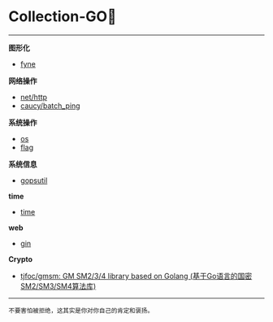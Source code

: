 # Collection-GO🐹

---

**图形化**
- [fyne](./模块-框架/图形化/fyne.md)

**网络操作**
- [net/http](./模块-框架/网络操作/net-http.md)
- [caucy/batch_ping](https://github.com/caucy/batch_ping)

**系统操作**
- [os](./模块-框架/系统操作/os包.md)
- [flag](./模块-框架/系统操作/flag包.md)

**系统信息**
- [gopsutil](./模块-框架/系统信息/gopsutil.md)

**time**
- [time](./模块-框架/time/time包.md)

**web**
- [gin](./模块-框架/web/gin.md)

**Crypto**
- [tjfoc/gmsm: GM SM2/3/4 library based on Golang (基于Go语言的国密SM2/SM3/SM4算法库)](https://github.com/tjfoc/gmsm)

---

`不要害怕被拒绝，这其实是你对你自己的肯定和褒扬。`